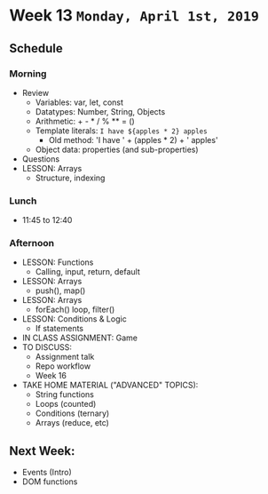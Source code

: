 # Week 13 `Monday, April 1st, 2019`

## Schedule

### Morning
* Review
    * Variables: var, let, const
    * Datatypes: Number, String, Objects
    * Arithmetic: + - * / % ** = ()
    * Template literals: `I have ${apples * 2} apples`
        * Old method: 'I have ' + (apples * 2) + ' apples'
    * Object data: properties (and sub-properties)
* Questions
* LESSON: Arrays
    * Structure, indexing

### Lunch
* 11:45 to 12:40

### Afternoon
* LESSON: Functions
    * Calling, input, return, default
* LESSON: Arrays
    * push(), map()
* LESSON: Arrays
    * forEach() loop, filter()
* LESSON: Conditions & Logic
    * If statements
* IN CLASS ASSIGNMENT: Game
* TO DISCUSS:
    * Assignment talk
    * Repo workflow
    * Week 16
* TAKE HOME MATERIAL ("ADVANCED" TOPICS):
    * String functions
    * Loops (counted)
    * Conditions (ternary)
    * Arrays (reduce, etc)


## Next Week:
* Events (Intro)
* DOM functions
